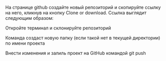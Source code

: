 На странице github создайте новый репозиторий и скопируйте ссылку на него, кликнув на кнопку Clone or download. Ссылка выглядит следующим образом:

Откройте терминал и склонируйте репозиторий 

Команда создаст новую папку (если такой нет в текущей директории) по имени проекта

Внести изменения и залиль проект на GitHub командой git push